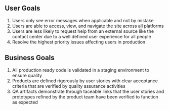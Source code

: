 ## User Goals
1. Users only see error messages when applicable and not by mistake
1. Users are able to access, view, and navigate the site across all platforms
1. Users are less likely to request help from an external source like the contact center due to a well defined user experience for all people
1. Resolve the highest priority issues affecting users in production
## Business Goals
1. All production ready code is validated in a staging environment to ensure quality
1. Products are defined rigorously by user stories with clear acceptance criteria that are verified by quality assurance activities
1. QA artifacts demonstrate through taceable links that the user stories and prototypes refined by the product team have been verified to function as expected

